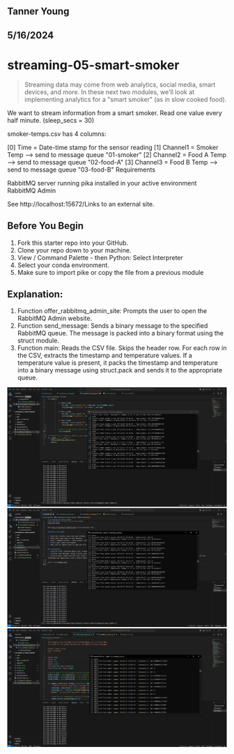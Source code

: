 ## Tanner Young
## 5/16/2024

# streaming-05-smart-smoker

> Streaming data may come from web analytics, social media, smart devices, and more. In these next two modules, we'll look at implementing analytics for a "smart smoker" (as in slow cooked food). 

We want to stream information from a smart smoker. Read one value every half minute. (sleep_secs = 30)

smoker-temps.csv has 4 columns:

[0] Time = Date-time stamp for the sensor reading
[1] Channel1 = Smoker Temp --> send to message queue "01-smoker"
[2] Channel2 = Food A Temp --> send to message queue "02-food-A"
[3] Channel3 = Food B Temp --> send to message queue "03-food-B"
Requirements

RabbitMQ server running
pika installed in your active environment
RabbitMQ Admin

See http://localhost:15672/Links to an external site.

## Before You Begin

1. Fork this starter repo into your GitHub.
1. Clone your repo down to your machine.
1. View / Command Palette - then Python: Select Interpreter
1. Select your conda environment. 
1. Make sure to import pike or copy the file from a previous module

## Explanation:
1. Function offer_rabbitmq_admin_site: Prompts the user to open the RabbitMQ Admin website.
2. Function send_message: Sends a binary message to the specified RabbitMQ queue. The message is packed into a binary format using the struct module.
3. Function main: Reads the CSV file. Skips the header row. For each row in the CSV, extracts the timestamp and temperature values. If a temperature value is present, it packs the timestamp and temperature into a binary message using struct.pack and sends it to the appropriate queue.

![alt text](image.png)
![alt text](image-1.png)
![alt text](image-3.png)